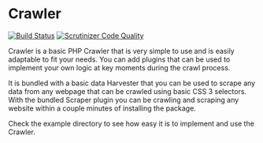 Crawler
===========
[![Build Status](https://travis-ci.org/webb4you/Crawler.svg?branch=master)](https://travis-ci.org/webb4you/Crawler)
[![Scrutinizer Code Quality](https://scrutinizer-ci.com/g/webb4you/Crawler/badges/quality-score.png?b=master)](https://scrutinizer-ci.com/g/webb4you/Crawler/?branch=master)

Crawler is a basic PHP Crawler that is very simple to use and is easily adaptable to fit your needs. You can add plugins
that can be used to implement your own logic at key moments during the crawl process.

It is bundled with a basic data Harvester that you can be used to scrape any data from any webpage that can be crawled
using basic CSS 3 selectors. With the bundled Scraper plugin you can be crawling and scraping any website within a couple
minutes of installing the package.

Check the example directory to see how easy it is to implement and use the Crawler.
